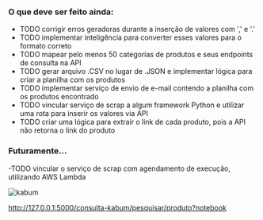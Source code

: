 ### O que deve ser feito ainda:
- TODO corrigir erros geradoras durante a inserção de valores com ',' e '.'
- TODO implementar inteligência para converter esses valores para o formato correto
- TODO mapear pelo menos 50 categorias de produtos e seus endpoints de consulta na API
- TODO gerar arquivo .CSV no lugar de .JSON e implementar lógica para criar a planilha com os produtos
- TODO implementar serviço de envio de e-mail contendo a planilha com os produtos encontrado
- TODO vincular serviço de scrap a algum framework Python e utilizar uma rota para inserir os valores via API
- TODO criar uma lógica para extrair o link de cada produto, pois a API não retorna o link do produto

### Futuramente...
-TODO vincular o serviço de scrap com agendamento de execução, utilizando AWS Lambda

![kabum](https://github.com/Nilso97/Kabum-WebScraping/assets/96146165/efd54729-0cc1-4ddc-8e5c-4901c115a8e3)

http://127.0.0.1:5000/consulta-kabum/pesquisar/produto?notebook